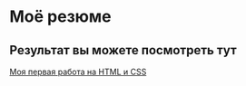 # Моё резюме

## Результат вы можете посмотреть тут 

[Моя первая работа на HTML и CSS ](https://duckduckgo.com](https://anastasiyaguryanova.github.io/resume/)https://anastasiyaguryanova.github.io/resume)
